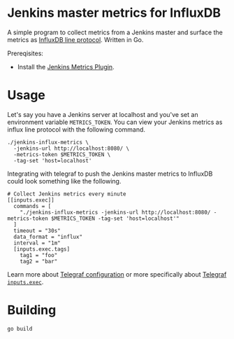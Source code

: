 # Jenkins master metrics for InfluxDB

A simple program to collect metrics from a Jenkins master and surface the
metrics as [InfluxDB line protocol][idb-line-protocol].  Written in Go.

Prereqisites:

- Install the [Jenkins Metrics Plugin][jenkins-metrics].

# Usage

Let's say you have a Jenkins server at localhost and you've set an environment
variable `METRICS_TOKEN`.  You can view your Jenkins metrics as influx line
protocol with the following command.

    ./jenkins-influx-metrics \
      -jenkins-url http://localhost:8080/ \
      -metrics-token $METRICS_TOKEN \
      -tag-set 'host=localhost'

Integrating with telegraf to push the Jenkins master metrics to InfluxDB could
look something like the following.

    # Collect Jenkins metrics every minute
    [[inputs.exec]]
      commands = [
        "./jenkins-influx-metrics -jenkins-url http://localhost:8080/ -metrics-token $METRICS_TOKEN -tag-set 'host=localhost'"
      ]
      timeout = "30s"
      data_format = "influx"
      interval = "1m"
      [inputs.exec.tags]
        tag1 = "foo"
        tag2 = "bar"

Learn more about [Telegraf configuration][telegraf-conf] or more specifically
about [Telegraf `inputs.exec`][telegraf-exec].

# Building

    go build

[idb-line-protocol]: https://docs.influxdata.com/influxdb/v1.2/write_protocols/line_protocol_tutorial/
[jenkins-metrics]: https://wiki.jenkins-ci.org/display/JENKINS/Metrics+Plugin
[telegraf-conf]: https://github.com/influxdata/telegraf/blob/master/docs/CONFIGURATION.md
[telegraf-exec]: https://github.com/influxdata/telegraf/blob/master/etc/telegraf.conf
